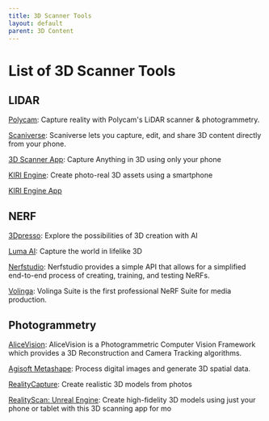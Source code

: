 ```yaml
---
title: 3D Scanner Tools
layout: default
parent: 3D Content
---
```


#  List of 3D Scanner Tools

## **LIDAR**

[<u>Polycam</u>](https://poly.cam/): Capture reality with Polycam's
LiDAR scanner & photogrammetry.

[<u>Scaniverse</u>](https://scaniverse.com/): Scaniverse lets you
capture, edit, and share 3D content directly from your phone.

[<u>3D Scanner App</u>](https://3dscannerapp.com/): Capture Anything in
3D using only your phone

[<u>KIRI Engine</u>](https://www.kiriengine.com/): Create photo-real 3D
assets using a smartphone

[<u>KIRI Engine App</u>](https://www.kiriengine.app/)

## **NERF**

[<u>3Dpresso</u>](https://3dpresso.ai/): Explore the possibilities of 3D
creation with AI

[<u>Luma AI</u>](https://lumalabs.ai/): Capture the world in lifelike 3D

[<u>Nerfstudio</u>](https://docs.nerf.studio/): Nerfstudio provides a
simple API that allows for a simplified end-to-end process of creating,
training, and testing NeRFs.

[<u>Volinga</u>](https://volinga.ai/): Volinga Suite is the first
professional NeRF Suite for media production.

## **Photogrammetry**

[<u>AliceVision</u>](https://alicevision.org/): AliceVision is a
Photogrammetric Computer Vision Framework which provides a 3D
Reconstruction and Camera Tracking algorithms.

[<u>Agisoft Metashape</u>](https://www.agisoft.com/): Process digital
images and generate 3D spatial data.

[<u>RealityCapture</u>](https://www.capturingreality.com/): Create
realistic 3D models from photos

[<u>RealityScan: Unreal Engine</u>](https://www.unrealengine.com/en-US/realityscan): Create
high-fidelity 3D models using just your phone or tablet with this 3D
scanning app for mo

